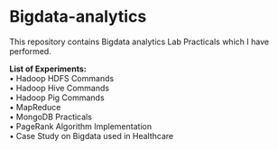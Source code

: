 # Bigdata-analytics

This repository contains Bigdata analytics Lab Practicals which I have performed.


**List of Experiments:**<br/>
•	Hadoop HDFS Commands<br/>
•	Hadoop Hive Commands<br/>
•	Hadoop Pig Commands<br/>
•	MapReduce<br/>
•	MongoDB Practicals<br/>
•	PageRank Algorithm Implementation<br/>
•	Case Study on Bigdata used in Healthcare<br/>



